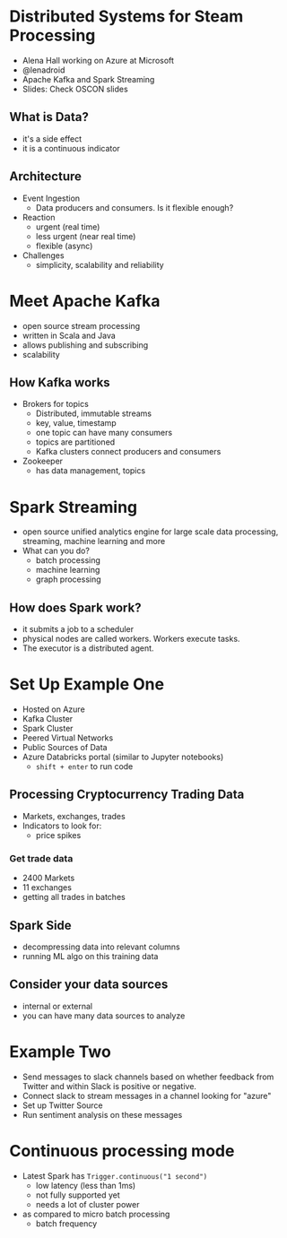 # Distributed Systems for Steam Processing
* Alena Hall working on Azure at Microsoft
* @lenadroid
* Apache Kafka and Spark Streaming
* Slides: Check OSCON slides

## What is Data?
* it's a side effect
* it is a continuous indicator

## Architecture
* Event Ingestion
  * Data producers and consumers. Is it flexible enough?
* Reaction
  * urgent (real time)
  * less urgent (near real time)
  * flexible (async)
* Challenges
  * simplicity, scalability and reliability

# Meet Apache Kafka
* open source stream processing
* written in Scala and Java
* allows publishing and subscribing
* scalability

## How Kafka works
* Brokers for topics
  * Distributed, immutable streams
  * key, value, timestamp
  * one topic can have many consumers
  * topics are partitioned
  * Kafka clusters connect producers and consumers
* Zookeeper
  * has data management, topics

# Spark Streaming
* open source unified analytics engine for large scale data processing, streaming, machine learning and more
* What can you do?
  * batch processing
  * machine learning
  * graph processing

## How does Spark work?
* it submits a job to a scheduler
* physical nodes are called workers. Workers execute tasks.
* The executor is a distributed agent.

# Set Up Example One
* Hosted on Azure
* Kafka Cluster
* Spark Cluster
* Peered Virtual Networks
* Public Sources of Data
* Azure Databricks portal (similar to Jupyter notebooks)
  * `shift + enter` to run code

## Processing Cryptocurrency Trading Data
* Markets, exchanges, trades
* Indicators to look for:
  * price spikes

### Get trade data
* 2400 Markets
* 11 exchanges
* getting all trades in batches

## Spark Side
* decompressing data into relevant columns
* running ML algo on this training data

## Consider your data sources
* internal or external
* you can have many data sources to analyze

# Example Two
* Send messages to slack channels based on whether feedback from Twitter and within Slack is positive or negative.
* Connect slack to stream messages in a channel looking for "azure"
* Set up Twitter Source
* Run sentiment analysis on these messages

# Continuous processing mode
* Latest Spark has `Trigger.continuous("1 second")`
  * low latency (less than 1ms)
  * not fully supported yet
  * needs a lot of cluster power
* as compared to micro batch processing
  * batch frequency
